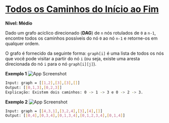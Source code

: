 # [Todos os Caminhos do Início ao Fim](https://leetcode.com/problems/all-paths-from-source-to-target/)

**Nível: Médio**

Dado um grafo acíclico direcionado (**DAG**) de `n` nós rotulados de `0` a `n-1`, encontre todos os caminhos possíveis do nó `0` ao nó `n-1` e retorne-os em qualquer ordem.

O grafo é fornecido da seguinte forma: `graph[i]` é uma lista de todos os nós que você pode visitar a partir do nó `i` (ou seja, existe uma aresta direcionada do nó `i` para o nó `graph[i][j]`).

**Exemplo 1**
![App Screenshot](https://assets.leetcode.com/uploads/2020/09/28/all_1.jpg)
``` bash
Input: graph = [[1,2],[3],[3],[]]
Output: [[0,1,3],[0,2,3]]
Explicação: Existem dois caminhos: 0 -> 1 -> 3 e 0 -> 2 -> 3.
```


**Exemplo 2**
![App Screenshot](https://assets.leetcode.com/uploads/2020/09/28/all_2.jpg)
```bash
Input: graph = [[4,3,1],[3,2,4],[3],[4],[]]
Output: [[0,4],[0,3,4],[0,1,3,4],[0,1,2,3,4],[0,1,4]]
```